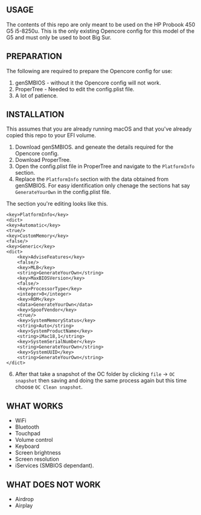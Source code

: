 ## USAGE

The contents of this repo are only meant to be used on the HP Probook 450 G5 i5-8250u.
This is the only existing Opencore config for this model of the G5 and must only be used to boot Big Sur.

## PREPARATION
    
The following are required to prepare the Opencore config for use:
        
1. genSMBIOS - without it the Opencore config will not work.
2. ProperTree -  Needed to edit the config.plist file.
3. A lot of patience.

## INSTALLATION
    
This assumes that you are already running macOS and that you've already copied this repo to your EFI volume.

1. Download genSMBIOS. and geneate the details required for the Opencore config.
2. Download ProperTree.
3. Open the config.plist file in ProperTree and navigate to the `PlatformInfo` section.
4. Replace the `PlatformInfo` section with the data obtained from genSMBIOS.
For easy identification only chenage the sections hat say `GenerateYourOwn` in the config.plist file.



The section you're editing looks like this.

```
<key>PlatformInfo</key>
<dict>
<key>Automatic</key>
<true/>
<key>CustomMemory</key>
<false/>
<key>Generic</key>
<dict>
    <key>AdviseFeatures</key>
 	<false/>
 	<key>MLB</key>
 	<string>GenerateYourOwn</string>
 	<key>MaxBIOSVersion</key>
 	<false/>
 	<key>ProcessorType</key>
 	<integer>0</integer>
 	<key>ROM</key>
 	<data>GenerateYourOwn</data>
 	<key>SpoofVendor</key>
 	<true/>
 	<key>SystemMemoryStatus</key>
 	<string>Auto</string>
 	<key>SystemProductName</key>
 	<string>iMac18,1</string>
 	<key>SystemSerialNumber</key>
 	<string>GenerateYourOwn</string>
 	<key>SystemUUID</key>
	<string>GenerateYourOwn</string>
</dict>
```
         
6. After that take a snapshot of the OC folder by clicking `file` -> `OC snapshot` then saving and doing the same process again but this time choose `OC Clean snapshot`.

## WHAT WORKS
- WiFi
- Bluetooth
- Touchpad
- Volume control
- Keyboard
- Screen brightness
- Screen resolution
- iServices (SMBIOS dependant).

## WHAT DOES NOT WORK
- Airdrop
- Airplay